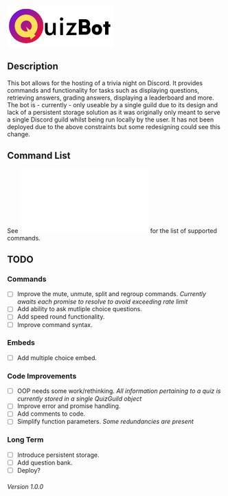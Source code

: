 ![QuizBot](/assets/images/full_logo.png)

## Description
This bot allows for the hosting of a trivia night on Discord. It provides commands and functionality for tasks such as displaying questions, retrieving answers, grading answers, displaying a leaderboard and more.
The bot is - currently - only useable by a single guild due to its design and lack of a persistent storage solution as it was originally only meant to serve a single Discord guild whilst being run locally by the user. It has not been deployed due to the above constraints but some redesigning could see this change.

## Command List
See ![Command.pdf](/docs/Commands.pdf) for the list of supported commands.

## TODO
### Commands
- [ ] Improve the mute, unmute, split and regroup commands. *Currently awaits each promise to resolve to avoid exceeding rate limit*
- [ ] Add ability to ask mutliple choice questions.
- [ ] Add speed round functionality.
- [ ] Improve command syntax.

### Embeds
- [ ] Add multiple choice embed.

### Code Improvements
- [ ] OOP needs some work/rethinking. *All information pertaining to a quiz is currently stored in a single QuizGuild object*
- [ ] Improve error and promise handling.
- [ ] Add comments to code.
- [ ] Simplify function parameters. *Some redundancies are present*

### Long Term
- [ ] Introduce persistent storage.
- [ ] Add question bank.
- [ ] Deploy?

###### Version 1.0.0
